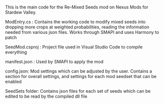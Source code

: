 This is the main code for the Re-Mixed Seeds mod on Nexus Mods for Stardew Valley.

ModEntry.cs : Contains the working code to modify mixed seeds into dropping more crops
  at weighted probabilities, reading the information needed from various json files.
  Works through SMAPI and uses Harmony to patch

SeedMod.csproj : Project file used in Visual Studio Code to compile everything 

manifest.json : Used by SMAPI to apply the mod

config.json: Mod settings which can be adjusted by the user. Contains a section for
  overall settings, and settings for each mod seedset that can be enabled

SeedSets folder: Contains json files for each set of seeds which can be edited to
  be read by the compiled dll file




